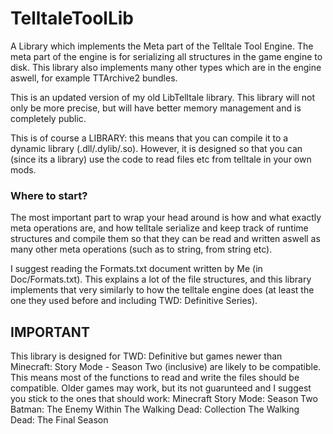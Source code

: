 # TelltaleToolLib
A Library which implements the Meta part of the Telltale Tool Engine. The meta part of the engine is for serializing all structures in the game engine to disk. This library also implements many other types which are in the engine aswell, for example TTArchive2 bundles.

This is an updated version of my old LibTelltale library. This library will not only be more precise, but will have better memory management and is completely public.

This is of course a LIBRARY: this means that you can compile it to a dynamic library (.dll/.dylib/.so). However, it is designed so that you can (since its a library) use the code to read
files etc from telltale in your own mods.

### Where to start?
The most important part to wrap your head around is how and what exactly meta operations are, and how telltale serialize and keep track of runtime structures and compile them
so that they can be read and written aswell as many other meta operations (such as to string, from string etc).

I suggest reading the Formats.txt document written by Me (in Doc/Formats.txt). This explains a lot of the file structures, and this library implements that very similarly 
to how the telltale engine does (at least the one they used before and including TWD: Definitive Series). 

## IMPORTANT
This library is designed for TWD: Definitive but games newer than Minecraft: Story Mode - Season Two (inclusive) are likely to be compatible. This means most of the functions to read and write the files should be compatible. 
Older games may work, but its not guarunteed and I suggest you stick to the ones that should work:
Minecraft Story Mode: Season Two
Batman: The Enemy Within
The Walking Dead: Collection
The Walking Dead: The Final Season
